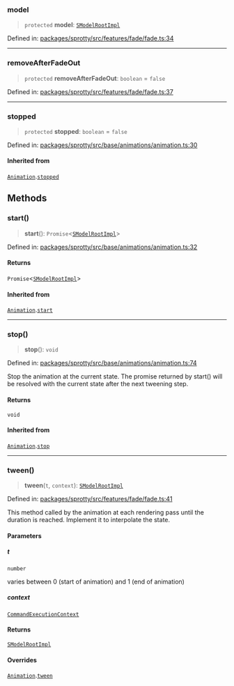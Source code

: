 
### model

> `protected` **model**: [`SModelRootImpl`](../Class.SModelRootImpl)

Defined in: [packages/sprotty/src/features/fade/fade.ts:34](https://github.com/eclipse-sprotty/sprotty/blob/f9b2433481cc27a1ac0c92d525a92039ae7f6c76/packages/sprotty/src/features/fade/fade.ts#L34)

***

### removeAfterFadeOut

> `protected` **removeAfterFadeOut**: `boolean` = `false`

Defined in: [packages/sprotty/src/features/fade/fade.ts:37](https://github.com/eclipse-sprotty/sprotty/blob/f9b2433481cc27a1ac0c92d525a92039ae7f6c76/packages/sprotty/src/features/fade/fade.ts#L37)

***

### stopped

> `protected` **stopped**: `boolean` = `false`

Defined in: [packages/sprotty/src/base/animations/animation.ts:30](https://github.com/eclipse-sprotty/sprotty/blob/f9b2433481cc27a1ac0c92d525a92039ae7f6c76/packages/sprotty/src/base/animations/animation.ts#L30)

#### Inherited from

[`Animation`](../Class.Animation).[`stopped`](../Class.Animation.md#stopped)

## Methods

### start()

> **start**(): `Promise`\<[`SModelRootImpl`](../Class.SModelRootImpl)\>

Defined in: [packages/sprotty/src/base/animations/animation.ts:32](https://github.com/eclipse-sprotty/sprotty/blob/f9b2433481cc27a1ac0c92d525a92039ae7f6c76/packages/sprotty/src/base/animations/animation.ts#L32)

#### Returns

`Promise`\<[`SModelRootImpl`](../Class.SModelRootImpl)\>

#### Inherited from

[`Animation`](../Class.Animation).[`start`](../Class.Animation.md#start)

***

### stop()

> **stop**(): `void`

Defined in: [packages/sprotty/src/base/animations/animation.ts:74](https://github.com/eclipse-sprotty/sprotty/blob/f9b2433481cc27a1ac0c92d525a92039ae7f6c76/packages/sprotty/src/base/animations/animation.ts#L74)

Stop the animation at the current state.
The promise returned by start() will be resolved with the current state after the next tweening step.

#### Returns

`void`

#### Inherited from

[`Animation`](../Class.Animation).[`stop`](../Class.Animation.md#stop)

***

### tween()

> **tween**(`t`, `context`): [`SModelRootImpl`](../Class.SModelRootImpl)

Defined in: [packages/sprotty/src/features/fade/fade.ts:41](https://github.com/eclipse-sprotty/sprotty/blob/f9b2433481cc27a1ac0c92d525a92039ae7f6c76/packages/sprotty/src/features/fade/fade.ts#L41)

This method called by the animation at each rendering pass until
the duration is reached. Implement it to interpolate the state.

#### Parameters

##### t

`number`

varies between 0 (start of animation) and 1 (end of animation)

##### context

[`CommandExecutionContext`](../Interface.CommandExecutionContext)

#### Returns

[`SModelRootImpl`](../Class.SModelRootImpl)

#### Overrides

[`Animation`](../Class.Animation).[`tween`](../Class.Animation.md#tween)
